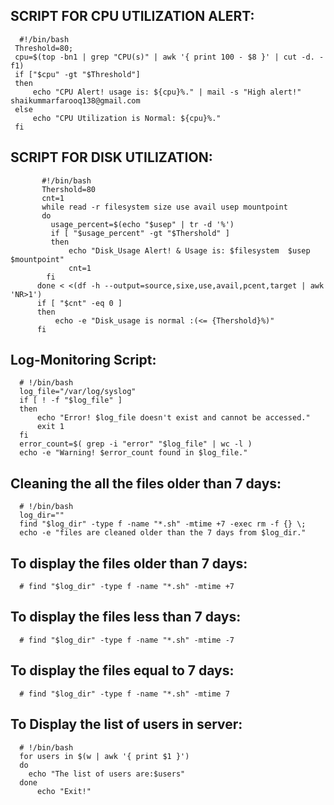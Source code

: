 SCRIPT FOR CPU UTILIZATION ALERT:
---------------------------------
      #!/bin/bash
     Threshold=80;
     cpu=$(top -bn1 | grep "CPU(s)" | awk '{ print 100 - $8 }' | cut -d. -f1)
     if ["$cpu" -gt "$Threshold"]
     then 
         echo "CPU Alert! usage is: ${cpu}%." | mail -s "High alert!" shaikummarfarooq138@gmail.com
     else
         echo "CPU Utilization is Normal: ${cpu}%."
     fi


SCRIPT FOR DISK UTILIZATION:
----------------------------

           #!/bin/bash
           Thershold=80
           cnt=1
           while read -r filesystem size use avail usep mountpoint
           do 
             usage_percent=$(echo "$usep" | tr -d '%')
             if [ "$usage_percent" -gt "$Thershold" ]
             then
                 echo "Disk_Usage Alert! & Usage is: $filesystem  $usep  $mountpoint"
                 cnt=1
            fi
          done < <(df -h --output=source,sixe,use,avail,pcent,target | awk 'NR>1')
          if [ "$cnt" -eq 0 ] 
          then
              echo -e "Disk_usage is normal :(<= {Thershold}%)"
          fi


Log-Monitoring Script:
----------------------


      # !/bin/bash
      log_file="/var/log/syslog"
      if [ ! -f "$log_file" ]
      then
          echo "Error! $log_file doesn't exist and cannot be accessed."
          exit 1
      fi
      error_count=$( grep -i "error" "$log_file" | wc -l )
      echo -e "Warning! $error_count found in $log_file."

Cleaning the all the files older than 7 days:
---------------------------------------------

      # !/bin/bash
      log_dir=""
      find "$log_dir" -type f -name "*.sh" -mtime +7 -exec rm -f {} \;
      echo -e "files are cleaned older than the 7 days from $log_dir."
      
To display the files older than 7 days:
-------------------------------------
      
      # find "$log_dir" -type f -name "*.sh" -mtime +7   


To display the files less than 7 days:
-------------------------------------
      
      # find "$log_dir" -type f -name "*.sh" -mtime -7   

To display the files equal to 7 days:
-------------------------------------
      
      # find "$log_dir" -type f -name "*.sh" -mtime 7   
      

To Display the list of users in server:
---------------------------------------
      # !/bin/bash
      for users in $(w | awk '{ print $1 }') 
      do
        echo "The list of users are:$users"
      done
          echo "Exit!"
